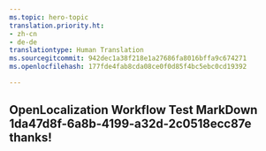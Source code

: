 ```yaml
---
ms.topic: hero-topic
translation.priority.ht:
- zh-cn
- de-de
translationtype: Human Translation
ms.sourcegitcommit: 942dec1a38f218e1a27686fa8016bffa9c674271
ms.openlocfilehash: 177fde4fab8cda08ce0f0d85f4bc5ebc0cd19392

---
```

## OpenLocalization Workflow Test MarkDown 1da47d8f-6a8b-4199-a32d-2c0518ecc87e thanks!



<!--HONumber=Aug16_HO1-->


